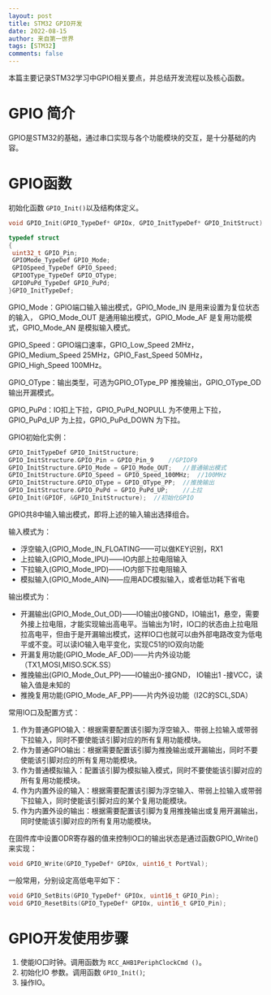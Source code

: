 ```yaml
---
layout: post
title: STM32 GPIO开发
date: 2022-08-15
author: 来自第一世界
tags: [STM32]
comments: false
---
```

本篇主要记录STM32学习中GPIO相关要点，并总结开发流程以及核心函数。

# GPIO 简介

GPIO是STM32的基础，通过串口实现与各个功能模块的交互，是十分基础的内容。

# GPIO函数

初始化函数 `GPIO_Init()`以及结构体定义。

```c
void GPIO_Init(GPIO_TypeDef* GPIOx, GPIO_InitTypeDef* GPIO_InitStruct)  
```

```c
typedef struct
{
 uint32_t GPIO_Pin;
 GPIOMode_TypeDef GPIO_Mode;
 GPIOSpeed_TypeDef GPIO_Speed;
 GPIOOType_TypeDef GPIO_OType;
 GPIOPuPd_TypeDef GPIO_PuPd;
}GPIO_InitTypeDef;
```

GPIO_Mode：GPIO端口输入输出模式，GPIO_Mode_IN 是用来设置为复位状态的输入， GPIO_Mode_OUT 是通用输出模式，GPIO_Mode_AF 是复用功能模式，GPIO_Mode_AN 是模拟输入模式。

GPIO_Speed：GPIO端口速率，GPIO_Low_Speed 2MHz，GPIO_Medium_Speed 25MHz，GPIO_Fast_Speed 50MHz，GPIO_High_Speed 100MHz。

GPIO_OType：输出类型，可选为GPIO_OType_PP 推挽输出，GPIO_OType_OD 输出开漏模式。

GPIO_PuPd：IO扣上下拉，GPIO_PuPd_NOPULL 为不使用上下拉，GPIO_PuPd_UP 为上拉，GPIO_PuPd_DOWN 为下拉。

GPIO初始化实例：

```c
GPIO_InitTypeDef GPIO_InitStructure;
GPIO_InitStructure.GPIO_Pin = GPIO_Pin_9	//GPIOF9
GPIO_InitStructure.GPIO_Mode = GPIO_Mode_OUT; 	//普通输出模式
GPIO_InitStructure.GPIO_Speed = GPIO_Speed_100MHz;	//100MHz
GPIO_InitStructure.GPIO_OType = GPIO_OType_PP;	//推挽输出
GPIO_InitStructure.GPIO_PuPd = GPIO_PuPd_UP;	//上拉
GPIO_Init(GPIOF, &GPIO_InitStructure);	//初始化GPIO
```

GPIO共8中输入输出模式，即将上述的输入输出选择组合。

输入模式为：

- 浮空输入(GPIO_Mode_IN_FLOATING——可以做KEY识别，RX1
- 上拉输入(GPIO_Mode_IPU)——IO内部上拉电阻输入
- 下拉输入(GPIO_Mode_IPD)——IO内部下拉电阻输入
- 模拟输入(GPIO_Mode_AIN)——应用ADC模拟输入，或者低功耗下省电

输出模式为：

- 开漏输出(GPIO_Mode_Out_OD)——IO输出0接GND，IO输出1，悬空，需要外接上拉电阻，才能实现输出高电平。当输出为1时，IO口的状态由上拉电阻拉高电平，但由于是开漏输出模式，这样IO口也就可以由外部电路改变为低电平或不变。可以读IO输入电平变化，实现C51的IO双向功能
- 开漏复用功能(GPIO_Mode_AF_OD)——片内外设功能（TX1,MOSI,MISO.SCK.SS）
- 推挽输出(GPIO_Mode_Out_PP)——IO输出0-接GND， IO输出1 -接VCC，读输入值是未知的
- 推挽复用功能(GPIO_Mode_AF_PP)——片内外设功能（I2C的SCL,SDA）

常用IO口及配置方式：

1. 作为普通GPIO输入：根据需要配置该引脚为浮空输入、带弱上拉输入或带弱下拉输入，同时不要使能该引脚对应的所有复用功能模块。
2. 作为普通GPIO输出：根据需要配置该引脚为推挽输出或开漏输出，同时不要使能该引脚对应的所有复用功能模块。
3. 作为普通模拟输入：配置该引脚为模拟输入模式，同时不要使能该引脚对应的所有复用功能模块。
4. 作为内置外设的输入：根据需要配置该引脚为浮空输入、带弱上拉输入或带弱下拉输入，同时使能该引脚对应的某个复用功能模块。
5. 作为内置外设的输出：根据需要配置该引脚为复用推挽输出或复用开漏输出，同时使能该引脚对应的所有复用功能模块。

在固件库中设置ODR寄存器的值来控制IO口的输出状态是通过函数GPIO_Write()来实现：

```c
void GPIO_Write(GPIO_TypeDef* GPIOx, uint16_t PortVal);
```

一般常用，分别设定高低电平如下：

```c
void GPIO_SetBits(GPIO_TypeDef* GPIOx, uint16_t GPIO_Pin);
void GPIO_ResetBits(GPIO_TypeDef* GPIOx, uint16_t GPIO_Pin);
```

# GPIO开发使用步骤

1. 使能IO口时钟。调用函数为 `RCC_AHB1PeriphClockCmd ()`。
2. 初始化IO 参数。调用函数 `GPIO_Init()`;
3. 操作IO。
